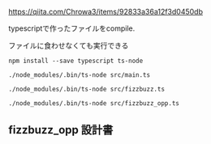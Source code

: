 https://qiita.com/Chrowa3/items/92833a36a12f3d0450db

typescriptで作ったファイルをcompile.

ファイルに食わせなくても実行できる

```
npm install --save typescript ts-node
```

```
./node_modules/.bin/ts-node src/main.ts
```

```
./node_modules/.bin/ts-node src/fizzbuzz.ts
```

```
./node_modules/.bin/ts-node src/fizzbuzz_opp.ts
```

## fizzbuzz_opp 設計書
